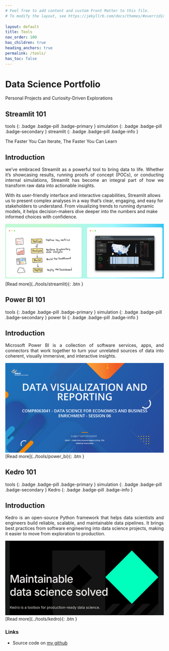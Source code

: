 ```yaml
---
# Feel free to add content and custom Front Matter to this file.
# To modify the layout, see https://jekyllrb.com/docs/themes/#overriding-theme-defaults

layout: default
title: Tools
nav_order: 100
has_children: true
heading_anchors: true
permalink: /tools/
has_toc: false
---
```


# Data Science Portfolio
Personal Projects and Curiosity-Driven Explorations
<br>

## Streamlit 101
tools
{: .badge .badge-pill .badge-primary }
simulation
{: .badge .badge-pill .badge-secondary }
streamlit
{: .badge .badge-pill .badge-info }

The Faster You Can Iterate, The Faster You Can Learn

## Introduction
<p style='text-align: justify;'>
we’ve embraced Streamlit as a powerful tool to bring data to life. Whether it’s showcasing results, running proofs of concept (POCs), or conducting internal simulations, Streamlit has become an integral part of how we transform raw data into actionable insights.

With its user-friendly interface and interactive capabilities, Streamlit allows us to present complex analyses in a way that’s clear, engaging, and easy for stakeholders to understand. From visualizing trends to running dynamic models, it helps decision-makers dive deeper into the numbers and make informed choices with confidence.
</p>

<img src="/assets/images/tools/streamlit_07.png" alt="drawing"/>

<span class="fs-3">
[Read more](../tools/streamlit){: .btn }
</span>

## Power BI 101
tools
{: .badge .badge-pill .badge-primary }
simulation
{: .badge .badge-pill .badge-secondary }
power bi
{: .badge .badge-pill .badge-info }

## Introduction
<p style='text-align: justify;'>
Microsoft Power BI is a collection of software services, apps, and connectors that work together to turn your unrelated sources of data into coherent, visually immersive, and interactive insights.
</p>

<img src="/assets/images/tools/power_bi_01.png" alt="drawing"/>

<span class="fs-3">
[Read more](../tools/power_bi){: .btn }
</span>

## Kedro 101
tools
{: .badge .badge-pill .badge-primary }
simulation
{: .badge .badge-pill .badge-secondary }
Kedro
{: .badge .badge-pill .badge-info }

## Introduction
<p style='text-align: justify;'>
Kedro is an open-source Python framework that helps data scientists and engineers build reliable, scalable, and maintainable data pipelines. It brings best practices from software engineering into data science projects, making it easier to move from exploration to production.
</p>

<img src="/assets/images/tools/kedro_cover.png" alt="drawing"/>

<span class="fs-3">
[Read more](../tools/kedro){: .btn }
</span>


### Links
- Source code on [my github](https://github.com/imanursar/)